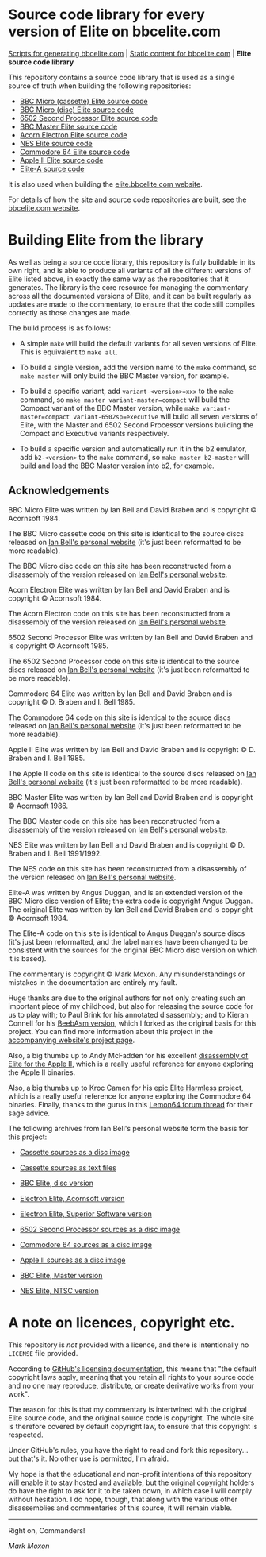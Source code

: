 # Source code library for every version of Elite on bbcelite.com

[Scripts for generating bbcelite.com](https://github.com/markmoxon/bbcelite-scripts) | [Static content for bbcelite.com](https://github.com/markmoxon/bbcelite-websites) | **Elite source code library**

This repository contains a source code library that is used as a single source of truth when building the following repositories:

* [BBC Micro (cassette) Elite source code](https://github.com/markmoxon/elite-source-code-bbc-micro-cassette)
* [BBC Micro (disc) Elite source code](https://github.com/markmoxon/elite-source-code-bbc-micro-disc)
* [6502 Second Processor Elite source code](https://github.com/markmoxon/elite-source-code-6502-second-processor)
* [BBC Master Elite source code](https://github.com/markmoxon/elite-source-code-bbc-master)
* [Acorn Electron Elite source code](https://github.com/markmoxon/elite-source-code-acorn-electron)
* [NES Elite source code](https://github.com/markmoxon/elite-source-code-nes)
* [Commodore 64 Elite source code](https://github.com/markmoxon/elite-source-code-commodore-64)
* [Apple II Elite source code](https://github.com/markmoxon/elite-source-code-apple-ii)
* [Elite-A source code](https://github.com/markmoxon/elite-a-source-code-bbc-micro)

It is also used when building the [elite.bbcelite.com website](https://elite.bbcelite.com).

For details of how the site and source code repositories are built, see the [bbcelite.com website](https://www.bbcelite.com/disassembly_websites/).

# Building Elite from the library

As well as being a source code library, this repository is fully buildable in its own right, and is able to produce all variants of all the different versions of Elite listed above, in exactly the same way as the repositories that it generates. The library is the core resource for managing the commentary across all the documented versions of Elite, and it can be built regularly as updates are made to the commentary, to ensure that the code still compiles correctly as those changes are made.

The build process is as follows:

* A simple `make` will build the default variants for all seven versions of Elite. This is equivalent to `make all`.

* To build a single version, add the version name to the `make` command, so `make master` will only build the BBC Master version, for example.

* To build a specific variant, add `variant-<version>=xxx` to the `make` command, so `make master variant-master=compact` will build the Compact variant of the BBC Master version, while `make variant-master=compact variant-6502sp=executive` will build all seven versions of Elite, with the Master and 6502 Second Processor versions building the Compact and Executive variants respectively.

* To build a specific version and automatically run it in the b2 emulator, add `b2-<version>` to the `make` command, so `make master b2-master` will build and load the BBC Master version into b2, for example.

## Acknowledgements

BBC Micro Elite was written by Ian Bell and David Braben and is copyright &copy; Acornsoft 1984.

The BBC Micro cassette code on this site is identical to the source discs released on [Ian Bell's personal website](http://www.elitehomepage.org/) (it's just been reformatted to be more readable).

The BBC Micro disc code on this site has been reconstructed from a disassembly of the version released on [Ian Bell's personal website](http://www.elitehomepage.org/).

Acorn Electron Elite was written by Ian Bell and David Braben and is copyright &copy; Acornsoft 1984.

The Acorn Electron code on this site has been reconstructed from a disassembly of the version released on [Ian Bell's personal website](http://www.elitehomepage.org/).

6502 Second Processor Elite was written by Ian Bell and David Braben and is copyright &copy; Acornsoft 1985.

The 6502 Second Processor code on this site is identical to the source discs released on [Ian Bell's personal website](http://www.elitehomepage.org/) (it's just been reformatted to be more readable).

Commodore 64 Elite was written by Ian Bell and David Braben and is copyright &copy; D. Braben and I. Bell 1985.

The Commodore 64 code on this site is identical to the source discs released on [Ian Bell's personal website](http://www.elitehomepage.org/) (it's just been reformatted to be more readable).

Apple II Elite was written by Ian Bell and David Braben and is copyright &copy; D. Braben and I. Bell 1985.

The Apple II code on this site is identical to the source discs released on [Ian Bell's personal website](http://www.elitehomepage.org/) (it's just been reformatted to be more readable).

BBC Master Elite was written by Ian Bell and David Braben and is copyright &copy; Acornsoft 1986.

The BBC Master code on this site has been reconstructed from a disassembly of the version released on [Ian Bell's personal website](http://www.elitehomepage.org/).

NES Elite was written by Ian Bell and David Braben and is copyright &copy; D. Braben and I. Bell 1991/1992.

The NES code on this site has been reconstructed from a disassembly of the version released on [Ian Bell's personal website](http://www.elitehomepage.org/).

Elite-A was written by Angus Duggan, and is an extended version of the BBC Micro disc version of Elite; the extra code is copyright Angus Duggan. The original Elite was written by Ian Bell and David Braben and is copyright &copy; Acornsoft 1984.

The Elite-A code on this site is identical to Angus Duggan's source discs (it's just been reformatted, and the label names have been changed to be consistent with the sources for the original BBC Micro disc version on which it is based).

The commentary is copyright &copy; Mark Moxon. Any misunderstandings or mistakes in the documentation are entirely my fault.

Huge thanks are due to the original authors for not only creating such an important piece of my childhood, but also for releasing the source code for us to play with; to Paul Brink for his annotated disassembly; and to Kieran Connell for his [BeebAsm version](https://github.com/kieranhj/elite-beebasm), which I forked as the original basis for this project. You can find more information about this project in the [accompanying website's project page](https://elite.bbcelite.com/about_site/about_this_project.html).

Also, a big thumbs up to Andy McFadden for his excellent [disassembly of Elite for the Apple II](https://6502disassembly.com/a2-elite/), which is a really useful reference for anyone exploring the Apple II binaries.

Also, a big thumbs up to Kroc Camen for his epic [Elite Harmless](https://github.com/Kroc/elite-harmless) project, which is a really useful reference for anyone exploring the Commodore 64 binaries. Finally, thanks to the gurus in this [Lemon64 forum thread](https://www.lemon64.com/forum/viewtopic.php?t=67762&start=90) for their sage advice.

The following archives from Ian Bell's personal website form the basis for this project:

* [Cassette sources as a disc image](http://www.elitehomepage.org/archive/a/a4080602.zip)

* [Cassette sources as text files](http://www.elitehomepage.org/archive/a/a4080610.zip)

* [BBC Elite, disc version](http://www.elitehomepage.org/archive/a/a4100000.zip)

* [Electron Elite, Acornsoft version](http://www.elitehomepage.org/archive/a/a4090000.zip)

* [Electron Elite, Superior Software version](http://www.elitehomepage.org/archive/a/a4090010.zip)

* [6502 Second Processor sources as a disc image](http://www.elitehomepage.org/archive/a/a5022201.zip)

* [Commodore 64 sources as a disc image](http://www.elitehomepage.org/archive/a/a5050010.zip)

* [Apple II sources as a disc image](http://www.elitehomepage.org/archive/a/a6010080.zip)

* [BBC Elite, Master version](http://www.elitehomepage.org/archive/a/b8020001.zip)

* [NES Elite, NTSC version](http://www.elitehomepage.org/archive/a/b7120500.zip)

# A note on licences, copyright etc.

This repository is _not_ provided with a licence, and there is intentionally no `LICENSE` file provided.

According to [GitHub's licensing documentation](https://docs.github.com/en/free-pro-team@latest/github/creating-cloning-and-archiving-repositories/licensing-a-repository), this means that "the default copyright laws apply, meaning that you retain all rights to your source code and no one may reproduce, distribute, or create derivative works from your work".

The reason for this is that my commentary is intertwined with the original Elite source code, and the original source code is copyright. The whole site is therefore covered by default copyright law, to ensure that this copyright is respected.

Under GitHub's rules, you have the right to read and fork this repository... but that's it. No other use is permitted, I'm afraid.

My hope is that the educational and non-profit intentions of this repository will enable it to stay hosted and available, but the original copyright holders do have the right to ask for it to be taken down, in which case I will comply without hesitation. I do hope, though, that along with the various other disassemblies and commentaries of this source, it will remain viable.

---

Right on, Commanders!

_Mark Moxon_